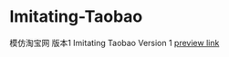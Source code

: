 # Imitating-Taobao
 模仿淘宝网 版本1 Imitating Taobao Version 1 
 [preview link](https://huhao666.github.io/-Imitating-Taobao/%E8%83%A1%E8%B1%AA-%E6%B7%98%E5%AE%9D%E7%BD%91/taobao/html/index.html)
